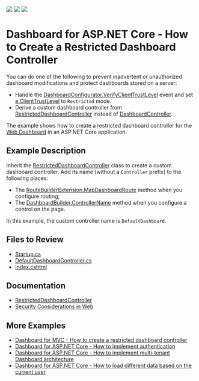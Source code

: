 <!-- default badges list -->
![](https://img.shields.io/endpoint?url=https://codecentral.devexpress.com/api/v1/VersionRange/398332436/22.2.2%2B)
[![](https://img.shields.io/badge/Open_in_DevExpress_Support_Center-FF7200?style=flat-square&logo=DevExpress&logoColor=white)](https://supportcenter.devexpress.com/ticket/details/T1023420)
[![](https://img.shields.io/badge/📖_How_to_use_DevExpress_Examples-e9f6fc?style=flat-square)](https://docs.devexpress.com/GeneralInformation/403183)
<!-- default badges end -->
# Dashboard for ASP.NET Core - How to Create a Restricted Dashboard Controller

You can do one of the following to prevent inadvertent or unauthorized dashboard modifications and protect dashboards stored on a server:

- Handle the [DashboardConfigurator.VerifyClientTrustLevel](https://docs.devexpress.com/Dashboard/DevExpress.DashboardWeb.DashboardConfigurator.VerifyClientTrustLevel) event and set [e.ClientTrustLevel](https://docs.devexpress.com/Dashboard/DevExpress.DashboardWeb.VerifyClientTrustLevelEventArgs.ClientTrustLevel) to `Restricted` mode.
- Derive a custom dashboard controller from [RestrictedDashboardController](https://docs.devexpress.com/Dashboard/DevExpress.DashboardAspNetCore.RestrictedDashboardController) instead of [DashboardController](https://docs.devexpress.com/Dashboard/DevExpress.DashboardAspNetCore.DashboardController).

The example shows how to create a restricted dashboard controller for the [Web Dashboard](https://docs.devexpress.com/Dashboard/115163/web-dashboard/aspnet-core-dashboard-control) in an ASP.NET Core application.

## Example Description

Inherit the [RestrictedDashboardController](https://docs.devexpress.com/Dashboard/DevExpress.DashboardAspNetCore.RestrictedDashboardController) class to create a custom dashboard controller. Add its name (without a `Controller` prefix) to the following places:
- The [RouteBuilderExtension.MapDashboardRoute](https://docs.devexpress.com/Dashboard/DevExpress.DashboardAspNetCore.RouteBuilderExtension.MapDashboardRoute.overloads?v=22.2) method when you configure routing;
- The [DashboardBuilder.ControllerName](https://docs.devexpress.com/Dashboard/DevExpress.DashboardAspNetCore.DashboardBuilder.ControllerName(System.String)) method when you configure a control on the page. 

In this example, the custom controller name is `DefaultDashboard`.

## Files to Review

* [Startup.cs](./CS/AspNetCoreCustomDashboardController/Startup.cs#L89)
* [DefaultDashboardController.cs](./CS/AspNetCoreCustomDashboardController/Controllers/DefaultDashboardController.cs)
* [Index.cshtml](./CS/AspNetCoreCustomDashboardController/Pages/Index.cshtml#L5)

## Documentation

- [RestrictedDashboardController](https://docs.devexpress.com/Dashboard/DevExpress.DashboardAspNetCore.RestrictedDashboardController)
- [Security Considerations in Web](https://docs.devexpress.com/Dashboard/118651/designer-and-viewer-applications/web-dashboard/security-considerations)

## More Examples

- [Dashboard for MVC - How to create a restricted dashboard controller](https://github.com/DevExpress-Examples/asp-net-mvc-dashboard-restricted-controller)
- [Dashboard for ASP.NET Core - How to implement authentication﻿](https://github.com/DevExpress-Examples/ASPNET-Core-Dashboard-Authentication)
- [Dashboard for ASP.NET Core - How to implement multi-tenant Dashboard architecture﻿](https://github.com/DevExpress-Examples/DashboardUserBasedAspNetCore)
- [Dashboard for ASP.NET Core - How to load different data based on the current user﻿](https://github.com/DevExpress-Examples/DashboardDifferentUserDataAspNetCore)
